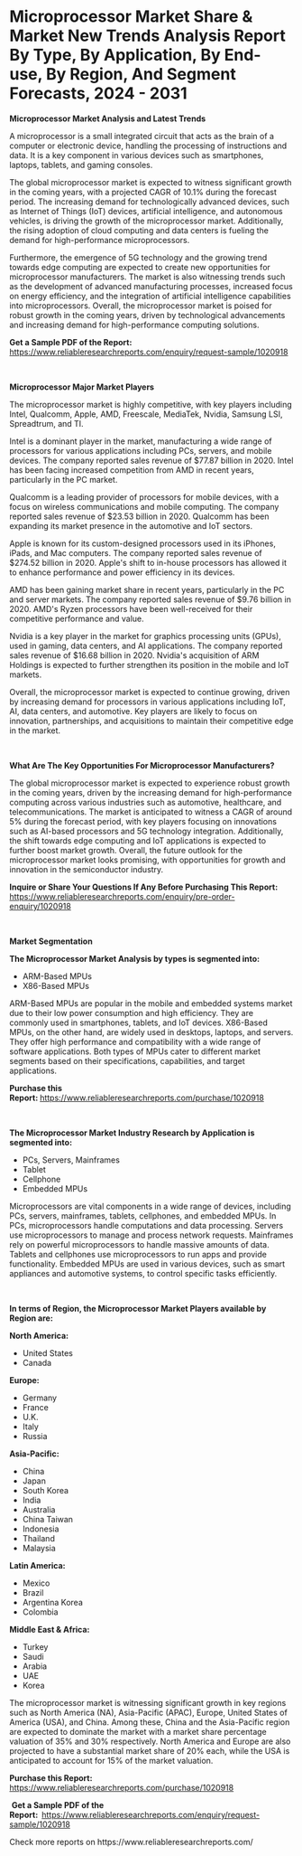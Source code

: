 <p><h1>Microprocessor Market Share & Market New Trends Analysis Report By Type, By Application, By End-use, By Region, And Segment Forecasts, 2024 - 2031</h1></p><p><strong>Microprocessor Market Analysis and Latest Trends</strong></p>
<p><p>A microprocessor is a small integrated circuit that acts as the brain of a computer or electronic device, handling the processing of instructions and data. It is a key component in various devices such as smartphones, laptops, tablets, and gaming consoles.</p><p>The global microprocessor market is expected to witness significant growth in the coming years, with a projected CAGR of 10.1% during the forecast period. The increasing demand for technologically advanced devices, such as Internet of Things (IoT) devices, artificial intelligence, and autonomous vehicles, is driving the growth of the microprocessor market. Additionally, the rising adoption of cloud computing and data centers is fueling the demand for high-performance microprocessors.</p><p>Furthermore, the emergence of 5G technology and the growing trend towards edge computing are expected to create new opportunities for microprocessor manufacturers. The market is also witnessing trends such as the development of advanced manufacturing processes, increased focus on energy efficiency, and the integration of artificial intelligence capabilities into microprocessors. Overall, the microprocessor market is poised for robust growth in the coming years, driven by technological advancements and increasing demand for high-performance computing solutions.</p></p>
<p><strong>Get a Sample PDF of the Report:&nbsp;</strong> <a href="https://www.reliableresearchreports.com/enquiry/request-sample/1020918">https://www.reliableresearchreports.com/enquiry/request-sample/1020918</a></p>
<p>&nbsp;</p>
<p><strong>Microprocessor Major Market Players</strong></p>
<p><p>The microprocessor market is highly competitive, with key players including Intel, Qualcomm, Apple, AMD, Freescale, MediaTek, Nvidia, Samsung LSI, Spreadtrum, and TI. </p><p>Intel is a dominant player in the market, manufacturing a wide range of processors for various applications including PCs, servers, and mobile devices. The company reported sales revenue of $77.87 billion in 2020. Intel has been facing increased competition from AMD in recent years, particularly in the PC market.</p><p>Qualcomm is a leading provider of processors for mobile devices, with a focus on wireless communications and mobile computing. The company reported sales revenue of $23.53 billion in 2020. Qualcomm has been expanding its market presence in the automotive and IoT sectors.</p><p>Apple is known for its custom-designed processors used in its iPhones, iPads, and Mac computers. The company reported sales revenue of $274.52 billion in 2020. Apple's shift to in-house processors has allowed it to enhance performance and power efficiency in its devices.</p><p>AMD has been gaining market share in recent years, particularly in the PC and server markets. The company reported sales revenue of $9.76 billion in 2020. AMD's Ryzen processors have been well-received for their competitive performance and value.</p><p>Nvidia is a key player in the market for graphics processing units (GPUs), used in gaming, data centers, and AI applications. The company reported sales revenue of $16.68 billion in 2020. Nvidia's acquisition of ARM Holdings is expected to further strengthen its position in the mobile and IoT markets.</p><p>Overall, the microprocessor market is expected to continue growing, driven by increasing demand for processors in various applications including IoT, AI, data centers, and automotive. Key players are likely to focus on innovation, partnerships, and acquisitions to maintain their competitive edge in the market.</p></p>
<p>&nbsp;</p>
<p><strong>What Are The Key Opportunities For Microprocessor Manufacturers?</strong></p>
<p><p>The global microprocessor market is expected to experience robust growth in the coming years, driven by the increasing demand for high-performance computing across various industries such as automotive, healthcare, and telecommunications. The market is anticipated to witness a CAGR of around 5% during the forecast period, with key players focusing on innovations such as AI-based processors and 5G technology integration. Additionally, the shift towards edge computing and IoT applications is expected to further boost market growth. Overall, the future outlook for the microprocessor market looks promising, with opportunities for growth and innovation in the semiconductor industry.</p></p>
<p><strong>Inquire or Share Your Questions If Any Before Purchasing This Report:</strong> <a href="https://www.reliableresearchreports.com/enquiry/pre-order-enquiry/1020918">https://www.reliableresearchreports.com/enquiry/pre-order-enquiry/1020918</a></p>
<p>&nbsp;</p>
<p><strong>Market Segmentation</strong></p>
<p><strong>The Microprocessor Market Analysis by types is segmented into:</strong></p>
<p><ul><li>ARM-Based MPUs</li><li>X86-Based MPUs</li></ul></p>
<p><p>ARM-Based MPUs are popular in the mobile and embedded systems market due to their low power consumption and high efficiency. They are commonly used in smartphones, tablets, and IoT devices. X86-Based MPUs, on the other hand, are widely used in desktops, laptops, and servers. They offer high performance and compatibility with a wide range of software applications. Both types of MPUs cater to different market segments based on their specifications, capabilities, and target applications.</p></p>
<p><strong>Purchase this Report:&nbsp;</strong><a href="https://www.reliableresearchreports.com/purchase/1020918">https://www.reliableresearchreports.com/purchase/1020918</a></p>
<p>&nbsp;</p>
<p><strong>The Microprocessor Market Industry Research by Application is segmented into:</strong></p>
<p><ul><li>PCs, Servers, Mainframes</li><li>Tablet</li><li>Cellphone</li><li>Embedded MPUs</li></ul></p>
<p><p>Microprocessors are vital components in a wide range of devices, including PCs, servers, mainframes, tablets, cellphones, and embedded MPUs. In PCs, microprocessors handle computations and data processing. Servers use microprocessors to manage and process network requests. Mainframes rely on powerful microprocessors to handle massive amounts of data. Tablets and cellphones use microprocessors to run apps and provide functionality. Embedded MPUs are used in various devices, such as smart appliances and automotive systems, to control specific tasks efficiently.</p></p>
<p>&nbsp;</p>
<p><strong>In terms of Region, the Microprocessor Market Players available by Region are:</strong></p>
<p>
    <p> <strong> North America: </strong>
        <ul>
            <li>United States</li>
            <li>Canada</li>
        </ul>
        </p> 
    <p> <strong> Europe: </strong>
        <ul>
            <li>Germany</li>
            <li>France</li>
            <li>U.K.</li>
            <li>Italy</li>
            <li>Russia</li>
        </ul>
        </p> 
    <p> <strong> Asia-Pacific: </strong>
        <ul>
            <li>China</li>
            <li>Japan</li>
            <li>South Korea</li>
            <li>India</li>
            <li>Australia</li>
            <li>China Taiwan</li>
            <li>Indonesia</li>
            <li>Thailand</li>
            <li>Malaysia</li>
        </ul>
        </p> 
    <p> <strong> Latin America: </strong>
        <ul>
            <li>Mexico</li>
            <li>Brazil</li>
            <li>Argentina Korea</li>
            <li>Colombia</li>
        </ul>
        </p> 
    <p> <strong> Middle East & Africa: </strong>
        <ul>
            <li>Turkey</li>
            <li>Saudi</li>
            <li>Arabia</li>
            <li>UAE</li>
            <li>Korea</li>
        </ul>
    </p>
    </p>
<p><p>The microprocessor market is witnessing significant growth in key regions such as North America (NA), Asia-Pacific (APAC), Europe, United States of America (USA), and China. Among these, China and the Asia-Pacific region are expected to dominate the market with a market share percentage valuation of 35% and 30% respectively. North America and Europe are also projected to have a substantial market share of 20% each, while the USA is anticipated to account for 15% of the market valuation.</p></p>
<p><strong>Purchase this Report: </strong><a href="https://www.reliableresearchreports.com/purchase/1020918">https://www.reliableresearchreports.com/purchase/1020918</a></p>
<p>&nbsp;<strong>Get a Sample PDF of the Report:&nbsp;&nbsp;</strong><a href="https://www.reliableresearchreports.com/enquiry/request-sample/1020918">https://www.reliableresearchreports.com/enquiry/request-sample/1020918</a></p>
<p><strong></strong></p>
<p>Check more reports on https://www.reliableresearchreports.com/</p>
